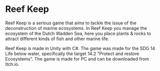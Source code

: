# Reef Keep
Reef Keep is a serious game that aims to tackle the issue of the deconstruction of marine ecosystems. In Reef Keep you manage the ecosystem of the Dutch Wadden Sea, here you place plants & rocks to attract different kinds of fish and other marine life. 

Reef Keep is made in Unity with C#. The game was made for the SDG 14 Life below water, specifically the target 14.2 "Protect and restore Ecosystems". The game is made for PC and can be downloaded from Itch.io.
